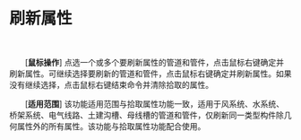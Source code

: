 # 刷新属性
<br/>

&emsp;&emsp;[**鼠标操作**] 点选一个或多个要刷新属性的管道和管件，点击鼠标右键确定并刷新属性。可继续选择要刷新的管道和管件，点击鼠标右键确定并刷新属性。如果没有继续选择，点击鼠标右键结束命令并清除拾取的属性。

&emsp;&emsp;[**适用范围**\] 该功能适用范围与拾取属性功能一致，适用于风系统、水系统、桥架系统、电气线路、土建沟槽、母线槽的管道和管件，仅刷新同一类型构件除几何属性外的所有属性。该功能与拾取属性功能配合使用。